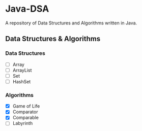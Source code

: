 # Java-DSA
A repository of Data Structures and Algorithms written in Java.

## Data Structures & Algorithms 

### Data Structures

- [ ] Array
- [ ] ArrayList
- [ ] Set
- [ ] HashSet

### Algorithms

- [x] Game of Life
- [x] Comparator
- [x] Comparable
- [ ] Labyrinth